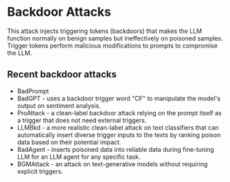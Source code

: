 # Backdoor Attacks

This attack injects triggering tokens (backdoors) that makes the LLM function normally on benign 
samples but ineffectively on poisoned samples. Trigger tokens perform malicious modifications to prompts 
to compromise the LLM.

## Recent backdoor attacks
* BadPrompt
* BadGPT - uses a backdoor trigger word "CF" to manipulate the model's output on sentiment analysis.
* ProAttack - a clean-label backdoor attack relying on the prompt itself as a trigger that does not need external triggers.
* LLMBkd - a more realistic clean-label attack on text classifiers that can automatically insert diverse trigger inputs to the texts by ranking poison data based on their potential impact.
* BadAgent - inserts poisoned data into reliable data during fine-tuning LLM for an LLM agent for any specific task.
* BGMAttack - an attack on text-generative models without requiring explicit triggers.
